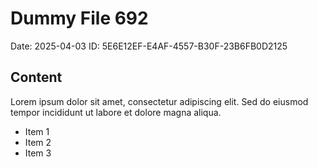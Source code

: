 # Dummy File 692

Date: 2025-04-03
ID: 5E6E12EF-E4AF-4557-B30F-23B6FB0D2125

## Content

Lorem ipsum dolor sit amet, consectetur adipiscing elit.
Sed do eiusmod tempor incididunt ut labore et dolore magna aliqua.

* Item 1
* Item 2
* Item 3
